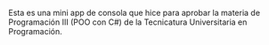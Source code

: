 Esta es una mini app de consola que hice para aprobar la materia de Programación III (POO con C#) de la Tecnicatura Universitaria en Programación.